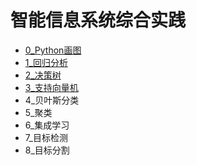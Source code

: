 # 智能信息系统综合实践
- [0_Python画图](0_Python画图.ipynb)
- [1_回归分析](1_线性模型_回归分析.ipynb)
- [2_决策树](C4.5/README.md)
- [3_支持向量机](3_SVM算法.ipynb)
- 4_贝叶斯分类
- 5_聚类
- 6_集成学习
- 7_目标检测
- 8_目标分割
